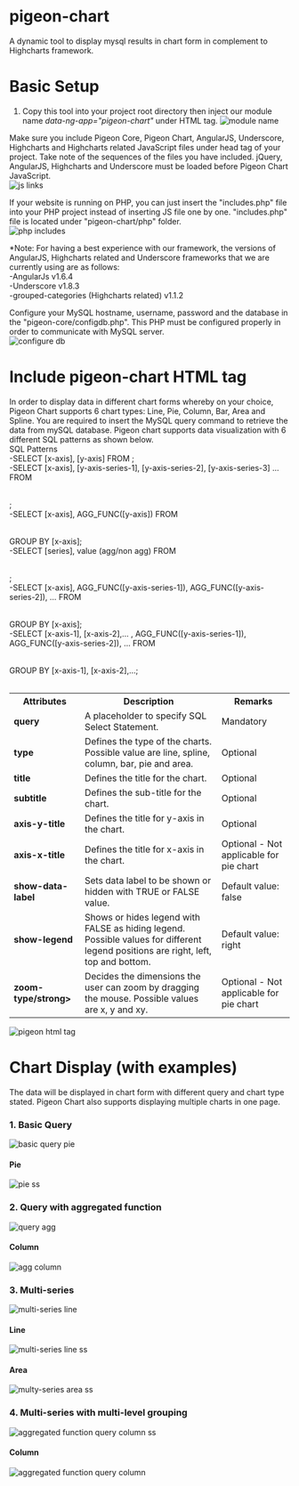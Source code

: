 # pigeon-chart
A dynamic tool to display mysql results in chart form in complement to Highcharts framework.

# Basic Setup
1. Copy this tool into your project root directory then inject our module name *data-ng-app="pigeon-chart"* under HTML tag.
![module name](https://user-images.githubusercontent.com/26452088/36463226-7695f2ac-1703-11e8-8f79-b199da55aa2f.PNG)
 
Make sure you include Pigeon Core, Pigeon Chart, AngularJS, Underscore, Highcharts and Highcharts related JavaScript files under head tag of your project. Take note of the sequences of the files you have included. jQuery, AngularJS, Highcharts and Underscore must be loaded before Pigeon Chart JavaScript.
<br />
![js links](https://user-images.githubusercontent.com/26452088/43463507-4dec42f8-950b-11e8-8dc6-971d70a7cac1.PNG)
  
If your website is running on PHP, you can just insert the "includes.php" file into your PHP project instead of inserting JS file one by one. "includes.php" file is located under "pigeon-chart/php" folder.
<br />
![php includes](https://user-images.githubusercontent.com/26452088/36463203-45f03cac-1703-11e8-891e-a4efda405f02.PNG)

*Note: For having a best experience with our framework, the versions of AngularJS, Highcharts related and Underscore frameworks that we are currently using are as follows:
<br />
-AngularJs v1.6.4
<br />
-Underscore v1.8.3
<br />
-grouped-categories (Highcharts related) v1.1.2

Configure your MySQL hostname, username, password and the database in the "pigeon-core/configdb.php". This PHP must be configured properly in order to communicate with MySQL server.
<br />
![configure db](https://user-images.githubusercontent.com/26452088/36461630-8e54c350-16f9-11e8-8111-1c93bd458914.PNG)

# Include pigeon-chart HTML tag
In order to display data in different chart forms whereby on your choice, Pigeon Chart supports 6 chart types: Line, Pie, Column, Bar, Area and Spline. You are required to insert the MySQL query command to retrieve the data from mySQL database. Pigeon chart supports data visualization with 6 different SQL patterns as shown below.
<br />
SQL Patterns
<br />
-SELECT [x-axis], [y-axis] FROM <table>;
<br />
-SELECT [x-axis], [y-axis-series-1], [y-axis-series-2], [y-axis-series-3] … FROM <table>;
<br />
-SELECT [x-axis], AGG_FUNC([y-axis]) FROM <table> GROUP BY [x-axis];
<br />
-SELECT [series], value (agg/non agg) FROM <table>;
<br />
-SELECT [x-axis], AGG_FUNC([y-axis-series-1]), AGG_FUNC([y-axis-series-2]), …    FROM <table> GROUP BY [x-axis];
<br />
-SELECT [x-axis-1], [x-axis-2],… , AGG_FUNC([y-axis-series-1]), AGG_FUNC([y-axis-series-2]), … FROM <table> GROUP BY [x-axis-1], [x-axis-2],…;

<table>
    <tr>
        <th>Attributes</th>
        <th>Description</th>
        <th>Remarks</th>
    </tr>
    <tr>
        <td><strong>query</strong></td>
        <td>A placeholder to specify SQL Select Statement. </td>
        <td>Mandatory</td>
    </tr>
    <tr>
        <td><strong>type</strong></td>
        <td>Defines the type of the charts. Possible value are line, spline, column, bar, pie and area. </td>
        <td>Optional</td>
    </tr>
    <tr>
        <td><strong>title</strong></td>
        <td>Defines the title for the chart. </td>
        <td>Optional</td>
    </tr>
    <tr>
        <td><strong>subtitle</strong></td>
        <td>Defines the sub-title for the chart. </td>
        <td>Optional</td>
    </tr>
    <tr>
        <td><strong>axis-y-title</strong></td>
        <td>Defines the title for y-axis in the chart. </td>
        <td>Optional</td>
    </tr>
    <tr>
        <td><strong>axis-x-title</strong></td>
        <td>Defines the title for x-axis in the chart.</td>
        <td>Optional - Not applicable for pie chart</td>
    </tr>
    <tr>
        <td><strong>show-data-label</strong></td>
        <td>Sets data label to be shown or hidden with TRUE or FALSE value.  </td>
        <td>Default value: false</td>
    </tr>
    <tr>
        <td><strong>show-legend</strong></td>
        <td>Shows or hides legend with FALSE as hiding legend. Possible values for different legend positions are right, left, top and bottom. </td>
        <td>Default value: right</td>
    </tr>
    <tr>
        <td><strong>zoom-type/strong></td>
        <td>Decides the dimensions the user can zoom by dragging the mouse. Possible values are x, y and xy. </td>
        <td>Optional - Not applicable for pie chart</td>
    </tr>
</table>

![pigeon html tag](https://user-images.githubusercontent.com/26452088/43463772-02d6224c-950c-11e8-9897-2ee960732fa9.PNG)

# Chart Display (with examples)
The data will be displayed in chart form with different query and chart type stated. Pigeon Chart also supports displaying multiple charts in one page.
<br />
### 1. Basic Query 
![basic query pie](https://user-images.githubusercontent.com/26452088/43466772-d8d055ce-9512-11e8-9d2a-c2070cc9d7e2.PNG)
<br />
#### Pie
![pie ss](https://user-images.githubusercontent.com/26452088/36462406-206abd18-16fe-11e8-93f4-e70a790fe4ea.PNG)
<br />

### 2. Query with aggregated function
![query agg](https://user-images.githubusercontent.com/26452088/43467461-4fea8df4-9514-11e8-82ac-cab51b1b4f17.PNG)

#### Column
![agg column](https://user-images.githubusercontent.com/26452088/43467618-aadecdc4-9514-11e8-8955-f3588fe92078.png)

### 3. Multi-series
![multi-series line](https://user-images.githubusercontent.com/26452088/43467366-25253e52-9514-11e8-831c-267f6f8f24b0.PNG)

#### Line
![multi-series line ss](https://user-images.githubusercontent.com/26452088/36462626-7e924fe0-16ff-11e8-86cb-9661dcbc6739.PNG)

#### Area
![multy-series area ss](https://user-images.githubusercontent.com/26452088/43466524-4bc5157a-9512-11e8-9cef-8ac81eadbae6.PNG)

### 4. Multi-series with multi-level grouping
![aggregated function query column ss](https://user-images.githubusercontent.com/26452088/43467773-13f2183e-9515-11e8-98a7-236b769e24dd.PNG)

#### Column
![aggregated function query column](https://user-images.githubusercontent.com/26452088/43467810-24d25ea2-9515-11e8-9c3b-d37e1430592a.png)
